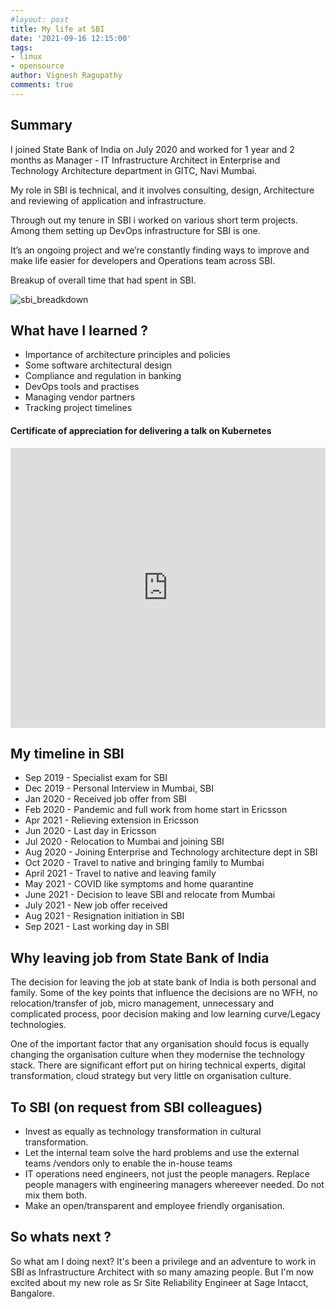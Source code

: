 ```yaml
---
#layout: post
title: My life at SBI 
date: '2021-09-16 12:15:00'
tags:
- linux
- opensource
author: Vignesh Ragupathy
comments: true
---
```


## Summary 

I joined State Bank of India on July 2020 and worked for 1 year and 2 months as Manager - IT Infrastructure Architect in Enterprise and Technology Architecture department in GITC, Navi Mumbai. 

My role in SBI is technical, and it involves consulting, design, Architecture and reviewing of application and infrastructure. 

Through out my tenure in SBI i worked on various short term projects. Among them setting up DevOps infrastructure for SBI is one.  

It’s an ongoing project and we’re constantly finding ways to improve and make life easier for developers and Operations team across SBI. 

Breakup of overall time that had spent in SBI.

![sbi_breadkdown](../../images/2021/sbi_work_breakup.png)


## What have I learned ?

-  Importance of architecture principles and policies 
-  Some software architectural design
-  Compliance and regulation in banking
-  DevOps tools and practises
-  Managing vendor partners
-  Tracking project timelines

#### Certificate of appreciation for delivering a talk on Kubernetes

<iframe src="https://www.linkedin.com/embed/feed/update/urn:li:ugcPost:6757560991862669312" height="448" width="504" frameborder="0" allowfullscreen="" title="Embedded post"></iframe>

## My timeline in SBI

- Sep 2019 - Specialist exam for SBI
- Dec 2019 - Personal Interview in Mumbai, SBI
- Jan 2020 -  Received job offer from SBI
- Feb 2020 - Pandemic and full work from home start in Ericsson
- Apr 2021 - Relieving extension in Ericsson 
- Jun 2020 - Last day in Ericsson
- Jul 2020 - Relocation to Mumbai and joining SBI
- Aug 2020 - Joining Enterprise and Technology architecture dept in SBI
- Oct 2020 - Travel to native and bringing family to Mumbai
- April 2021 - Travel to native and leaving family
- May 2021 - COVID like symptoms and home quarantine
- June 2021 - Decision to leave SBI and relocate from Mumbai
- July 2021 - New job offer received
- Aug 2021 - Resignation initiation in SBI
- Sep 2021 - Last working day in SBI

## Why leaving job from State Bank of India

The decision for leaving the job at state bank of India is both personal and family. Some of the key points that influence the decisions are no WFH, no relocation/transfer of job, micro management, unnecessary and complicated process, poor decision making and low learning curve/Legacy technologies. 

One of the important factor that any organisation should focus is equally changing the organisation culture when they modernise the technology stack. There are significant effort put on hiring technical experts, digital transformation, cloud strategy but very little on organisation culture.

## To SBI (on request from SBI colleagues)

-  Invest as equally as technology transformation in cultural transformation.
-  Let the internal team solve the hard problems and use the external teams /vendors only to enable the in-house teams
-  IT operations need engineers, not just the people managers. Replace people managers with engineering managers whereever needed. Do not mix them both. 
-  Make an open/transparent and employee friendly organisation.

## So whats next ?

So what am I doing next? It's been a privilege and an adventure to work in SBI as Infrastructure Architect with so many amazing people. But I'm now excited about my new role as Sr Site Reliability Engineer at Sage Intacct, Bangalore.